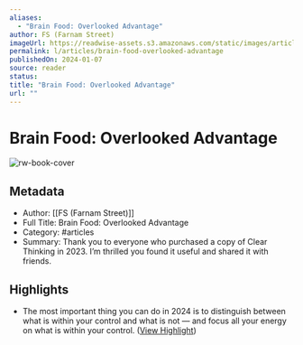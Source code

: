 ```yaml
---
aliases:
  - "Brain Food: Overlooked Advantage"
author: FS (Farnam Street)
imageUrl: https://readwise-assets.s3.amazonaws.com/static/images/article3.5c705a01b476.png
permalink: l/articles/brain-food-overlooked-advantage
publishedOn: 2024-01-07
source: reader
status: 
title: "Brain Food: Overlooked Advantage"
url: ""
---
```

# Brain Food: Overlooked Advantage

![rw-book-cover](https://readwise-assets.s3.amazonaws.com/static/images/article3.5c705a01b476.png)

## Metadata

- Author: [[FS (Farnam Street)]]
- Full Title: Brain Food: Overlooked Advantage
- Category: #articles
- Summary: Thank you to everyone who purchased a copy of Clear Thinking in 2023. I’m thrilled you found it useful and shared it with friends.

## Highlights

- The most important thing you can do in 2024 is to distinguish between what is within your control and what is not — and focus all your energy on what is within your control. ([View Highlight](https://read.readwise.io/read/01hkqeymmktr6fbec7p03trnmb))
